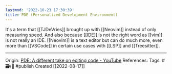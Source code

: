 ```yaml
---
lastmod: '2022-10-23 17:30:39'
title: PDE (Personalized Development Environment)
---
```


It's a term that [[TJDeVries]] brought up with [[Neovim]] instead of only measuring speed. And also because [[IDE]] is not the right word as [[vim]] is not really an IDE. [[Neovim]] is a text editor but can do much more, even more than [[VSCode]] in certain use cases with [[LSP]] and [[Treesitter]].

---
Origin: [PDE: A different take on editing code - YouTube](https://youtu.be/QMVIJhC9Veg)
References: 
Tags: #🗃/🌻 #publish 
Created [[2022-08-17]]
